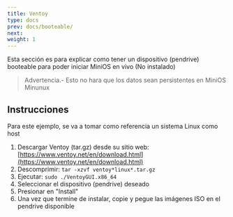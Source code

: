 ```yaml
---
title: Ventoy
type: docs
prev: docs/booteable/
next:
weight: 1
---
```

Esta sección es para explicar como tener un dispositivo (pendrive) booteable para poder iniciar MiniOS en vivo (No instalado)

> Advertencia.- Esto no hara que los datos sean persistentes en MiniOS Minunux

## Instrucciones 

Para este ejemplo, se va a tomar como referencia un sistema Linux como host
1. Descargar Ventoy (tar.gz) desde su sitio web: [https://www.ventoy.net/en/download.html](https://www.ventoy.net/en/download.html)
2. Descomprimir: ```tar -xzvf ventoy*linux*.tar.gz```
3. Ejecutar: ```sudo ./VentoyGUI.x86_64```
4. Seleccionar el dispositivo (pendrive) deseado
5. Presionar en "Install"
6. Una vez que termine de instalar, copie y pegue las imágenes ISO en el pendrive disponible

